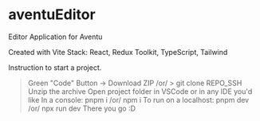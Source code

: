 # aventuEditor

Editor Application for Aventu

Created with Vite
Stack: React, Redux Toolkit, TypeScript, Tailwind

Instruction to start a project.

> Green "Code" Button -> Download ZIP /or/ > git clone REPO_SSH
> Unzip the archive
> Open project folder in VSCode or in any IDE you'd like
> In a console:
> pnpm i /or/ npm i
> To run on a localhost:
> pnpm dev /or/ npx run dev
> There you go :D
